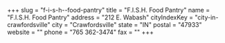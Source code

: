 +++
slug = "f-i-s-h--food-pantry"
title = "F.I.S.H. Food Pantry"
name = "F.I.S.H. Food Pantry"
address = "212 E. Wabash"
cityIndexKey = "city-in-crawfordsville"
city = "Crawfordsville"
state = "IN"
postal = "47933"
website = ""
phone = "765 362-3474"
fax = ""
+++
